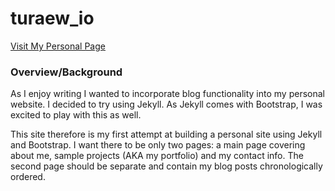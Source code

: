 turaew_io
=========
[Visit My Personal Page](https://turaew.io/)

### Overview/Background

As I enjoy writing I wanted to incorporate blog functionality into my personal website. I decided to try using Jekyll. As Jekyll comes with Bootstrap, I was excited to play with this as well.

This site therefore is my first attempt at building a personal site using Jekyll and Bootstrap. I want there to be only two pages: a main page covering about me, sample projects (AKA my portfolio) and my contact info. The second page should be separate and contain my blog posts chronologically ordered.

